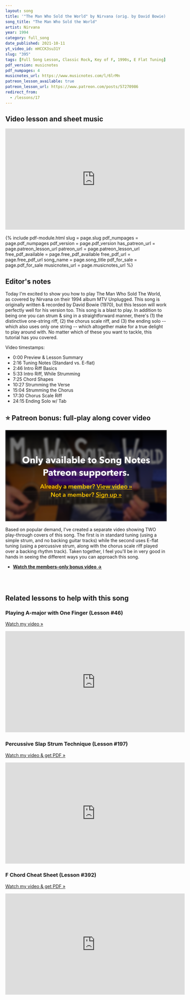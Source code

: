```yaml
---
layout: song
title: '"The Man Who Sold the World" by Nirvana (orig. by David Bowie)'
song_title: "The Man Who Sold the World"
artist: Nirvana
year: 1994
category: full_song
date_published: 2021-10-11
yt_video_id: mHCCK3su31Y
slug: "395"
tags: [Full Song Lesson, Classic Rock, Key of F, 1990s, E Flat Tuning]
pdf_version: musicnotes
pdf_numpages: 4
musicnotes_url: https://www.musicnotes.com/l/6lrMn
patreon_lesson_available: true
patreon_lesson_url: https://www.patreon.com/posts/57270986
redirect_from:
  - /lessons/17
---
```


## Video lesson and sheet music

<iframe width="560" height="315" src="https://www.youtube.com/embed/mHCCK3su31Y" frameborder="0" allow="accelerometer; autoplay; encrypted-media; gyroscope; picture-in-picture" allowfullscreen></iframe>

{% include pdf-module.html slug = page.slug pdf_numpages = page.pdf_numpages pdf_version = page.pdf_version has_patreon_url = page.patreon_lesson_url patreon_url = page.patreon_lesson_url free_pdf_available = page.free_pdf_available free_pdf_url = page.free_pdf_url song_name = page.song_title pdf_for_sale = page.pdf_for_sale musicnotes_url = page.musicnotes_url %}

## Editor's notes

Today I'm excited to show you how to play The Man Who Sold The World, as covered by Nirvana on their 1994 album MTV Unplugged. This song is originally written & recorded by David Bowie (1970), but this lesson will work perfectly well for his version too. This song is a blast to play. In addition to being one you can strum & sing in a straightforward manner, there's (1) the distinctive one-string riff, (2) the chorus scale riff, and (3) the ending solo -- which also uses only one string -- which altogether make for a true delight to play around with. No matter which of these you want to tackle, this tutorial has you covered.

Video timestamps:

- 0:00 Preview & Lesson Summary
- 2:16 Tuning Notes (Standard vs. E-flat)
- 2:46 Intro Riff Basics
- 5:33 Intro Riff, While Strumming
- 7:25 Chord Shapes
- 10:27 Strumming the Verse
- 15:04 Strumming the Chorus
- 17:30 Chorus Scale Riff
- 24:15 Ending Solo w/ Tab

## ⭐️ Patreon bonus: full-play along cover video

<a href="{{page.patreon_lesson_url}}"><img src="/images/lessons/395-members-only-video.png" alt="The Man Who Sold the World members-only play-along cover (guitar lesson)" /></a>

Based on popular demand, I've created a separate video showing TWO play-through covers of this song. The first is in standard tuning (using a simple strum, and no backing guitar tracks) while the second uses E-flat tuning (using a percussive strum, along with the chorus scale riff played over a backing rhythm track). Taken together, I feel you'll be in very good in hands in seeing the different ways you can approach this song.

- <a href="{{page.patreon_lesson_url}}"><strong>Watch the members-only bonus video &rarr;</strong></a>

<br /><br />
## Related lessons to help with this song

### Playing A-major with One Finger (Lesson #46)

[Watch my video »](https://playsongnotes.com/lessons/46/)

<iframe width="560" height="315" src="https://www.youtube.com/embed/wUrKhHAT0Fk" frameborder="0" allow="accelerometer; autoplay; encrypted-media; gyroscope; picture-in-picture" allowfullscreen></iframe>

### Percussive Slap Strum Technique (Lesson #197)

[Watch my video & get PDF »](https://playsongnotes.com/lessons/197/)

<iframe width="560" height="315" src="https://www.youtube.com/embed/iQ7pLK4oUEc" frameborder="0" allow="accelerometer; autoplay; encrypted-media; gyroscope; picture-in-picture" allowfullscreen></iframe>

### F Chord Cheat Sheet (Lesson #392)

[Watch my video & get PDF »](https://playsongnotes.com/lessons/392/)

<iframe width="560" height="315" src="https://www.youtube.com/embed/ZBWO_JyvpRE" frameborder="0" allow="accelerometer; autoplay; encrypted-media; gyroscope; picture-in-picture" allowfullscreen></iframe>

